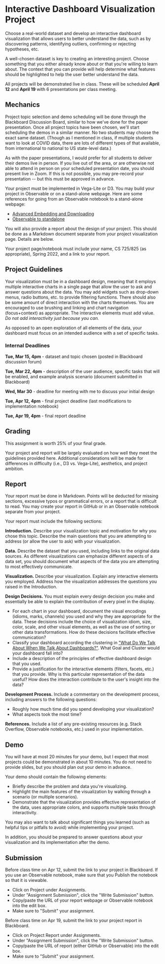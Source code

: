 # Interactive Dashboard Visualization Project 

Choose a real-world dataset and develop an interactive dashboard visualization that allows users to better understand the data, such as by discovering patterns, identifying outliers, confirming or rejecting hypotheses, etc.

A well-chosen dataset is key to creating an interesting project.  Choose something that you either already know about or that you're willing to learn about.  The context that you can provide will help determine what features should be highlighted to help the user better understand the data.

All projects will be demonstrated live in class.  These will be scheduled **April 12** and **April 19** with 6 presentations per class meeting.  

## Mechanics

Project topic selection and demo scheduling will be done through the Blackboard Discussion Board, similar to how we've done for the paper presentation. Once all project topics have been chosen, we'll start scheduling the demos in a similar manner.  No two students may choose the exact same dataset.  (Though as I mentioned in class, if multiple students want to look at COVID data, there are lots of different types of that available, from international to national to US state-level data.)

As with the paper presentations, I would prefer for all students to deliver their demos live in person. If you live out of the area, or are otherwise not able to attend in person on your scheduled presentation date, you should present live in Zoom. If this is not possible, you may pre-record your presentation -- but this must be approved in advance.

Your project must be implemented in Vega-Lite or D3. You may build your project in Observable or on a stand-alone webpage. Here are some references for going from an Observable notebook to a stand-alone webpage: 
* [Advanced Embedding and Downloading](https://observablehq.com/@observablehq/downloading-and-embedding-notebooks)
* [Observable to standalone](https://projet.liris.cnrs.fr/mi2/posts/2019/09/11/observable-to-standalone.html)

You will also provide a report about the design of your project.  This should be done as a Markdown document separate from your project visualization page.  Details are below.  

Your project page/notebook must include your name, CS 725/825 (as appropriate), Spring 2022, and a link to your report.

## Project Guidelines

Your visualization must be in a dashboard design, meaning that it employs multiple interactive charts in a single page that allow the user to ask and answer questions about the data.  You may add widgets such as drop-down menus, radio buttons, etc. to provide filtering functions.  There should also be some amount of direct interaction with the charts themselves. You are encouraged to use brushing and linking and chart navigation (focus+context) as appropriate. The interactive elements must add value. *Do not add interactivity just because you can.*

As opposed to an open exploration of all elements of the data, your dashboard must focus on an intended audience with a set of specific tasks.

### Internal Deadlines

**Tue, Mar 15, 4pm** - dataset and topic chosen (posted in Blackboard discussion forum)

**Tue, Mar 22, 4pm** - description of the user audience, specific tasks that will be enabled, and example analysis scenario (document submitted in Blackboard)

**Wed, Mar 30** - deadline for meeting with me to discuss your initial design

**Tue, Apr 12, 4pm** - final project deadline (last modifications to implementation notebook)

**Tue, Apr 19, 4pm** - final report deadline

## Grading

This assignment is worth 25% of your final grade. 

Your project and report will be largely evaluated on how well they meet the guidelines provided here.  Additional considerations will be made for differences in difficulty (i.e., D3 vs. Vega-Lite), aesthetics, and project ambition.

## Report

Your report must be done in Markdown. Points will be deducted for missing sections, excessive typos or grammatical errors, or a report that is difficult to read.  You may create your report in GitHub or in an Observable notebook separate from your project. 

Your report must include the following sections:

**Introduction.** Describe your visualization topic and motivation for why you chose this topic. Describe the main questions that you are attempting to address (or allow the user to ask) with your visualization.

**Data.** Describe the dataset that you used, including links to the original data sources. As different visualizations can emphasize different aspects of a data set, you should document what aspects of the data you are attempting to most effectively communicate. 

**Visualization.** Describe your visualization. Explain any interactive elements you employed. Address how the visualization addresses the questions you raised in the Introduction.

**Design Decisions.** You must explain every design decision you make and essentially be able to explain the contribution of every pixel in the display. 
* For each chart in your dashboard, document the visual encodings (idioms, marks, channels) you used and why they are appropriate for the data. These decisions include the choice of visualization idiom, size, color, scale, and other visual elements, as well as the use of sorting or other data transformations. How do these decisions facilitate effective communication?  
* Classify your dashboard according the clustering in ["What Do We Talk About When We Talk About Dashboards?"](https://alper.datav.is/publications/dashboards/).  What Goal and Cluster would your dashboard fall into?
* Include a description of the principles of effective dashboard design that you used. 
* Provide a justification for the interactive elements (filters, facets, etc.) that you provide. Why is this particular representation of the data useful?  How does the interaction contribute to the user's insight into the data?

**Development Process.** Include a commentary on the development process, including answers to the following questions:
* Roughly how much time did you spend developing your visualization?
* What aspects took the most time?

**References.** Include a list of any pre-existing resources (e.g. Stack Overflow, Observable notebooks, etc.) used in your implementation.

## Demo

You will have at most 20 minutes for your demo, but I expect that most projects could be demonstrated in about 10 minutes.  You do not need to provide slides, but you should plan out your demo in advance.  

Your demo should contain the following elements:
* Briefly describe the problem and data you're visualizing.
* Highlight the main features of the visualization by walking through a scenario (or multiple scenarios).
* Demonstrate that the visualization provides effective representation of the data, uses appropriate colors, and supports multiple tasks through interactivity.

You may also want to talk about significant things you learned (such as helpful tips or pitfalls to avoid) while implementing your project.

In addition, you should be prepared to answer questions about your visualization and its implementation after the demo.

## Submission

Before class time on Apr 12, submit the link to your project in Blackboard. If you use an Observable notebook, make sure that you Publish the notebook so that it is viewable.
* Click on Project under Assignments.
* Under "Assignment Submission", click the "Write Submission" button.
* Copy/paste the URL of your report webpage or Observable notebook into the edit box. 
* Make sure to "Submit" your assignment.

Before class time on Apr 19, submit the link to your project report in Blackboard.
* Click on Project Report under Assignments.
* Under "Assignment Submission", click the "Write Submission" button.
* Copy/paste the URL of report (either GitHub or Observable) into the edit box. 
* Make sure to "Submit" your assignment.
